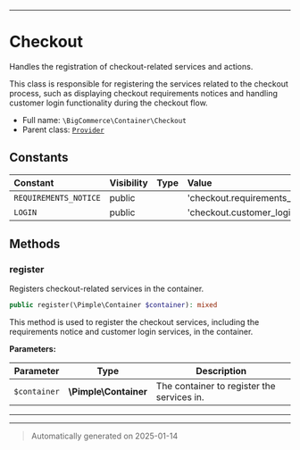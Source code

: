 ***

# Checkout

Handles the registration of checkout-related services and actions.

This class is responsible for registering the services related to the checkout
process, such as displaying checkout requirements notices and handling customer
login functionality during the checkout flow.

* Full name: `\BigCommerce\Container\Checkout`
* Parent class: [`Provider`](./classes/BigCommerce/Container/Provider.md)


## Constants

| Constant | Visibility | Type | Value |
|:---------|:-----------|:-----|:------|
|`REQUIREMENTS_NOTICE`|public| |&#039;checkout.requirements_notice&#039;|
|`LOGIN`|public| |&#039;checkout.customer_login&#039;|


## Methods


### register

Registers checkout-related services in the container.

```php
public register(\Pimple\Container $container): mixed
```

This method is used to register the checkout services, including the
requirements notice and customer login services, in the container.






**Parameters:**

| Parameter | Type | Description |
|-----------|------|-------------|
| `$container` | **\Pimple\Container** | The container to register the services in. |





***


***
> Automatically generated on 2025-01-14
